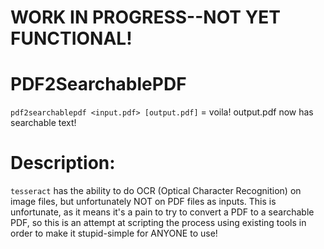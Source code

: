 # WORK IN PROGRESS--NOT YET FUNCTIONAL!

# PDF2SearchablePDF
`pdf2searchablepdf <input.pdf> [output.pdf]` = voila! output.pdf now has searchable text!

# Description:
`tesseract` has the ability to do OCR (Optical Character Recognition) on image files, but unfortunately NOT on PDF files as inputs. This is unfortunate, as it means it's a pain to try to convert a PDF to a searchable PDF, so this is an attempt at scripting the process using existing tools in order to make it stupid-simple for ANYONE to use!

